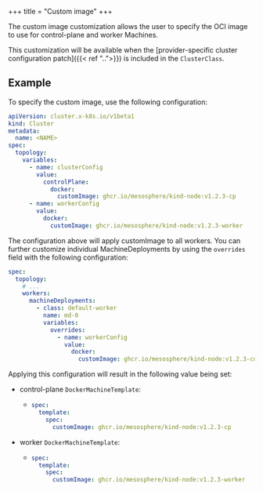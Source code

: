 +++
title = "Custom image"
+++

The custom image customization allows the user to specify the OCI image to use for control-plane and worker Machines.

This customization will be available when the
[provider-specific cluster configuration patch]({{< ref "..">}}) is included in the `ClusterClass`.

## Example

To specify the custom image, use the following configuration:

```yaml
apiVersion: cluster.x-k8s.io/v1beta1
kind: Cluster
metadata:
  name: <NAME>
spec:
  topology:
    variables:
      - name: clusterConfig
        value:
          controlPlane:
            docker:
              customImage: ghcr.io/mesosphere/kind-node:v1.2.3-cp
      - name: workerConfig
        value:
          docker:
            customImage: ghcr.io/mesosphere/kind-node:v1.2.3-worker
```

The configuration above will apply customImage to all workers.
You can further customize individual MachineDeployments by using the `overrides` field with the following configuration:

```yaml
spec:
  topology:
    # ...
    workers:
      machineDeployments:
        - class: default-worker
          name: md-0
          variables:
            overrides:
              - name: workerConfig
                value:
                  docker:
                    customImage: ghcr.io/mesosphere/kind-node:v1.2.3-custom
```

Applying this configuration will result in the following value being set:

- control-plane `DockerMachineTemplate`:

  - ```yaml
    spec:
      template:
        spec:
          customImage: ghcr.io/mesosphere/kind-node:v1.2.3-cp
    ```

- worker `DockerMachineTemplate`:

  - ```yaml
    spec:
      template:
        spec:
          customImage: ghcr.io/mesosphere/kind-node:v1.2.3-worker
    ```
